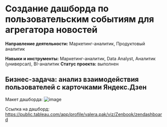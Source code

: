 # Создание дашборда по пользовательским событиям для агрегатора новостей
**Направление деятельности:** Маркетинг-аналитик, Продуктовый аналитик 

**Навыки и инструменты:** Маркетинг-аналитик, Data Analyst, Аналитик (универсал), BI-аналитик
**Статус проекта:** выполнен

## Бизнес-задача: анализ взаимодействия пользователей с карточками Яндекс.Дзен

Макет дашборда:
![image](https://user-images.githubusercontent.com/114474003/196227299-458f946d-5514-47ab-a863-6f166b601da3.png)

Ссылка на дашборд: https://public.tableau.com/app/profile/valera.pak/viz/Zenbook/zendashboard
